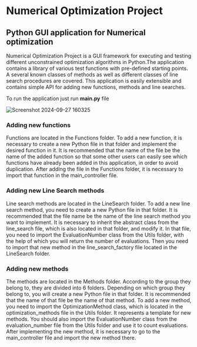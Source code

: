 # Numerical Optimization Project

## Python GUI application for Numerical optimization

Numerical Optimization Project is a GUI framework for executing and testing different unconstrained optimization algorithms in Python.The application contains a library of various test functions with pre-defined starting points. A several known classes of methods as well as different classes of line search procedures are covered. This application is easily extensible and contains simple API for adding new functions, methods and line searches. 

To run the application just run **main.py** file

![Screenshot 2024-09-27 160325](https://github.com/user-attachments/assets/8b678deb-6494-4405-938a-b568d5ed343c)

### Adding new functions

Functions are located in the Functions folder. To add a new function, it is necessary to create a new Python file in that folder and implement the desired function in it. It is recommended that the name of the file be the name of the added function so that some other users can easily see which functions have already been added in this application, in order to avoid duplication. After adding the file in the Functions folder, it is necessary to import that function in the main_controller file.


### Adding new Line Search methods

Line search methods are located in the LineSearch folder. To add a new line search method, you need to create a new Python file in that folder. It is recommended that the file name be the name of the line search method you want to implement. It is necessary to inherit the abstract class from the line_search file, which is also located in that folder, and modify it. In that file, you need to import the EvaluationNumber class from the Utils folder, with the help of which you will return the number of evaluations. Then you need to import that new method in the line_search_factory file located in the LineSearch folder.


### Adding new methods

The methods are located in the Methods folder. According to the group they belong to, they are divided into 6 folders. Depending on which group they belong to, you will create a new Python file in that folder. It is recommended that the name of that file be the name of that method. To add a new method, you need to import the OptimizationMethod class, which is located in the optimization_methods file in the Utils folder. It represents a template for new methods. You should also import the EvaluationNumber class from the evaluation_number file from the Utils folder and use it to count evaluations. After implementing the new method, it is necessary to go to the main_controller file and import the new method there.




